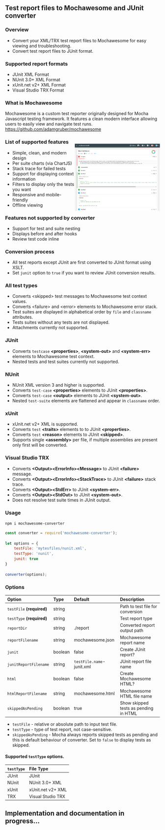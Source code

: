 ## Test report files to Mochawesome and JUnit converter

### Overview

- Convert your XML/TRX test report files to Mochawesome for easy viewing and troubleshooting.
- Convert test report files to JUnit format.

### Supported report formats

- JUnit XML Format  
- NUnit 3.0+ XML Format  
- xUnit.net v2+ XML Format  
- Visual Studio TRX Format  

### What is Mochawesome

Mochawesome is a custom test reporter originally designed for Mocha Javascript testing framework.
It features a clean modern interface allowing users to easily view and navigate test runs.  
https://github.com/adamgruber/mochawesome


<img align="right" src="./docs/NUnit-mock-assembly-dll5.png" style="padding-top: 25px" alt="Mochawesome Report" width="55%" />

### List of supported features

- Simple, clean, and modern design
- Per suite charts (via ChartJS)
- Stack trace for failed tests
- Support for displaying context information
- Filters to display only the tests you want 
- Responsive and mobile-friendly
- Offline viewing

### Features not supported by converter

- Support for test and suite nesting
- Displays before and after hooks
- Review test code inline

### Conversion process

 - All test reports except JUnit are first converted to JUnit format using XSLT.
 - Set `junit` option to `true` if you want to review JUnit conversion results.

### All test types

- Converts &lt;skipped&gt; test messages to Mochawesome test context values.
- Converts &lt;failure&gt; and &lt;error&gt; elements to Mochawesome error stack.
- Test suites are displayed in alphabetical order by `file` and `classname` attributes.
- Tests suites without any tests are not displayed.
- Attachments currently not supported.

### JUnit 

- Converts `testcase` **&lt;properties&gt;**, **&lt;system-out&gt;** and **&lt;system-err&gt;** elements to Mochawesome test context.
- Nested tests and test suites currently not supported.

### NUnit

- NUnit XML version 3 and higher is supported.
- Converts `test-case` **&lt;properties&gt;** elements to JUnit **&lt;properties&gt;**.
- Converts `test-case` **&lt;output&gt;** elements to JUnit **&lt;system-out&gt;**.
- Nested `test-suite` elements are flattened and appear in `classname` order.

### xUnit  

- xUnit.net v2+ XML is supported.
- Converts `test` **&lt;traits&gt;** elements to  to JUnit **&lt;properties&gt;**.
- Converts `test` **&lt;reason&gt;** elements to JUnit **&lt;skipped&gt;**.
- Supports single **&lt;assembly&gt;** per file, if multiple assemblies are present only first will be converted.

### Visual Studio TRX

- Converts **&lt;Output&gt;&lt;ErrorInfo&gt;&lt;Message&gt;** to JUnit **&lt;failure&gt;** message.
- Converts **&lt;Output&gt;&lt;ErrorInfo&gt;&lt;StackTrace&gt;** to JUnit **&lt;failure&gt;** stack trace.
- Converts **&lt;Output&gt;&lt;StdErr&gt;** to JUnit **&lt;system-err&gt;**.
- Converts **&lt;Output&gt;&lt;StdOut&gt;** to JUnit **&lt;system-out&gt;**.
- Does not resolve test suite times in JUnit output.

### Usage

```bash
npm i mochawesome-converter
```

```js
const converter = require('mochawesome-converter');

let options = {
    testFile: 'mytesfiles/nunit.xml',
    testType: 'nunit',
    junit: true
}

converter(options);
```

### Options

| Option                    | Type    | Default                   | Description                           |
|:--------------------------|:--------|:--------------------------|:--------------------------------------|
| `testFile` **(required)** | string  |                           | Path to test file for conversion      |
| `testType` **(required)** | string  |                           | Test report type                      |
| `reportDir`               | string  | ./report                  | Converted report output path          |
| `reportFilename`          | string  | mochawesome.json          | Mochawesome report name               |
| `junit`                   | boolean | false                     | Create JUnit report?                  |
| `junitReportFilename`     | string  | `testFile.name`-junit.xml | JUnit report file name                |
| `html`                    | boolean | false                     | Create Mochawesome HTML?              |
| `htmlReportFilename`      | string  | mochawesome.html          | Mochawesome HTML file name            |
| `skippedAsPending`        | boolean | true                      | Show skipped tests as pending in HTML |

- `testFile` - relative or absolute path to input test file.
- `testType` - type of test report, not case-sensitive.
- `skippedAsPending` - Mocha always reports skipped tests as pending and this is default behaviour of converter. Set to `false` to display tests as skipped.

#### Supported `testType` options.

| `testType` | File Type         |
|:-----------|:------------------|
| JUnit      | JUnit             |
| NUnit      | NUnit 3.0+ XML    |
| xUnit      | xUnit.net v2+ XML |
| TRX        | Visual Studio TRX |




## Implementation and documentation in progress...



